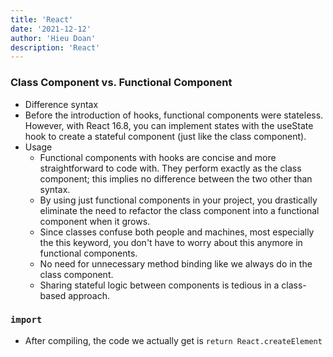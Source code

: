 ```yaml
---
title: 'React'
date: '2021-12-12'
author: 'Hieu Doan'
description: 'React'
---
```


### Class Component vs. Functional Component

- Difference syntax
- Before the introduction of hooks, functional components were stateless. However, with React 16.8, you can implement states with the useState hook to create a stateful component (just like the class component).
- Usage
  - Functional components with hooks are concise and more straightforward to code with. They perform exactly as the class component; this implies no difference between the two other than syntax.
  - By using just functional components in your project, you drastically eliminate the need to refactor the class component into a functional component when it grows.
  - Since classes confuse both people and machines, most especially the this keyword, you don't have to worry about this anymore in functional components.
  - No need for unnecessary method binding like we always do in the class component.
  - Sharing stateful logic between components is tedious in a class-based approach.

### `import`

- After compiling, the code we actually get is `return React.createElement`
